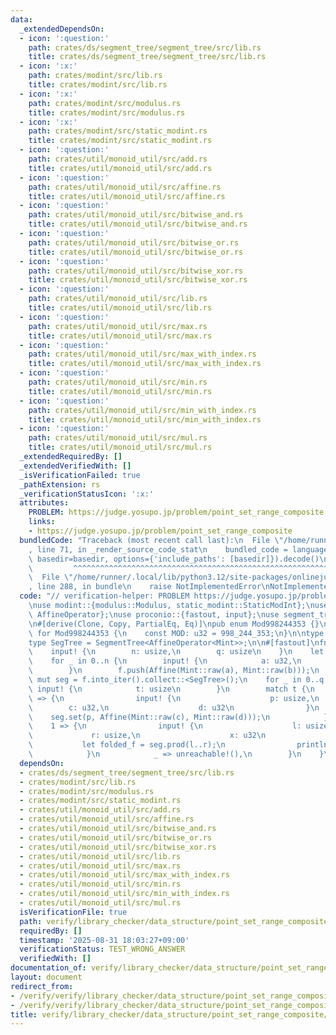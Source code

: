 ```yaml
---
data:
  _extendedDependsOn:
  - icon: ':question:'
    path: crates/ds/segment_tree/segment_tree/src/lib.rs
    title: crates/ds/segment_tree/segment_tree/src/lib.rs
  - icon: ':x:'
    path: crates/modint/src/lib.rs
    title: crates/modint/src/lib.rs
  - icon: ':x:'
    path: crates/modint/src/modulus.rs
    title: crates/modint/src/modulus.rs
  - icon: ':x:'
    path: crates/modint/src/static_modint.rs
    title: crates/modint/src/static_modint.rs
  - icon: ':question:'
    path: crates/util/monoid_util/src/add.rs
    title: crates/util/monoid_util/src/add.rs
  - icon: ':question:'
    path: crates/util/monoid_util/src/affine.rs
    title: crates/util/monoid_util/src/affine.rs
  - icon: ':question:'
    path: crates/util/monoid_util/src/bitwise_and.rs
    title: crates/util/monoid_util/src/bitwise_and.rs
  - icon: ':question:'
    path: crates/util/monoid_util/src/bitwise_or.rs
    title: crates/util/monoid_util/src/bitwise_or.rs
  - icon: ':question:'
    path: crates/util/monoid_util/src/bitwise_xor.rs
    title: crates/util/monoid_util/src/bitwise_xor.rs
  - icon: ':question:'
    path: crates/util/monoid_util/src/lib.rs
    title: crates/util/monoid_util/src/lib.rs
  - icon: ':question:'
    path: crates/util/monoid_util/src/max.rs
    title: crates/util/monoid_util/src/max.rs
  - icon: ':question:'
    path: crates/util/monoid_util/src/max_with_index.rs
    title: crates/util/monoid_util/src/max_with_index.rs
  - icon: ':question:'
    path: crates/util/monoid_util/src/min.rs
    title: crates/util/monoid_util/src/min.rs
  - icon: ':question:'
    path: crates/util/monoid_util/src/min_with_index.rs
    title: crates/util/monoid_util/src/min_with_index.rs
  - icon: ':question:'
    path: crates/util/monoid_util/src/mul.rs
    title: crates/util/monoid_util/src/mul.rs
  _extendedRequiredBy: []
  _extendedVerifiedWith: []
  _isVerificationFailed: true
  _pathExtension: rs
  _verificationStatusIcon: ':x:'
  attributes:
    PROBLEM: https://judge.yosupo.jp/problem/point_set_range_composite
    links:
    - https://judge.yosupo.jp/problem/point_set_range_composite
  bundledCode: "Traceback (most recent call last):\n  File \"/home/runner/.local/lib/python3.12/site-packages/onlinejudge_verify/documentation/build.py\"\
    , line 71, in _render_source_code_stat\n    bundled_code = language.bundle(stat.path,\
    \ basedir=basedir, options={'include_paths': [basedir]}).decode()\n          \
    \         ^^^^^^^^^^^^^^^^^^^^^^^^^^^^^^^^^^^^^^^^^^^^^^^^^^^^^^^^^^^^^^^^^^^^^^^^^^^^^^^^^\n\
    \  File \"/home/runner/.local/lib/python3.12/site-packages/onlinejudge_verify/languages/rust.py\"\
    , line 288, in bundle\n    raise NotImplementedError\nNotImplementedError\n"
  code: "// verification-helper: PROBLEM https://judge.yosupo.jp/problem/point_set_range_composite\n\
    \nuse modint::{modulus::Modulus, static_modint::StaticModInt};\nuse monoid_util::affine::{Affine,\
    \ AffineOperator};\nuse proconio::{fastout, input};\nuse segment_tree::SegmentTree;\n\
    \n#[derive(Clone, Copy, PartialEq, Eq)]\npub enum Mod998244353 {}\n\nimpl Modulus\
    \ for Mod998244353 {\n    const MOD: u32 = 998_244_353;\n}\n\ntype Mint = StaticModInt<Mod998244353>;\n\
    type SegTree = SegmentTree<AffineOperator<Mint>>;\n\n#[fastout]\nfn main() {\n\
    \    input! {\n        n: usize,\n        q: usize\n    }\n    let mut f = Vec::<Affine<Mint>>::new();\n\
    \    for _ in 0..n {\n        input! {\n            a: u32,\n            b: u32\n\
    \        }\n        f.push(Affine(Mint::raw(a), Mint::raw(b)));\n    }\n    let\
    \ mut seg = f.into_iter().collect::<SegTree>();\n    for _ in 0..q {\n       \
    \ input! {\n            t: usize\n        }\n        match t {\n            0\
    \ => {\n                input! {\n                    p: usize,\n            \
    \        c: u32,\n                    d: u32\n                }\n            \
    \    seg.set(p, Affine(Mint::raw(c), Mint::raw(d)));\n            }\n        \
    \    1 => {\n                input! {\n                    l: usize,\n       \
    \             r: usize,\n                    x: u32\n                }\n     \
    \           let folded_f = seg.prod(l..r);\n                println!(\"{}\", folded_f.eval(Mint::raw(x)));\n\
    \            }\n            _ => unreachable!(),\n        }\n    }\n}\n"
  dependsOn:
  - crates/ds/segment_tree/segment_tree/src/lib.rs
  - crates/modint/src/lib.rs
  - crates/modint/src/modulus.rs
  - crates/modint/src/static_modint.rs
  - crates/util/monoid_util/src/add.rs
  - crates/util/monoid_util/src/affine.rs
  - crates/util/monoid_util/src/bitwise_and.rs
  - crates/util/monoid_util/src/bitwise_or.rs
  - crates/util/monoid_util/src/bitwise_xor.rs
  - crates/util/monoid_util/src/lib.rs
  - crates/util/monoid_util/src/max.rs
  - crates/util/monoid_util/src/max_with_index.rs
  - crates/util/monoid_util/src/min.rs
  - crates/util/monoid_util/src/min_with_index.rs
  - crates/util/monoid_util/src/mul.rs
  isVerificationFile: true
  path: verify/library_checker/data_structure/point_set_range_composite/src/main.rs
  requiredBy: []
  timestamp: '2025-08-31 18:03:27+09:00'
  verificationStatus: TEST_WRONG_ANSWER
  verifiedWith: []
documentation_of: verify/library_checker/data_structure/point_set_range_composite/src/main.rs
layout: document
redirect_from:
- /verify/verify/library_checker/data_structure/point_set_range_composite/src/main.rs
- /verify/verify/library_checker/data_structure/point_set_range_composite/src/main.rs.html
title: verify/library_checker/data_structure/point_set_range_composite/src/main.rs
---
```

